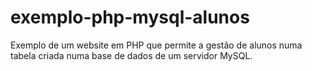 exemplo-php-mysql-alunos
========================

Exemplo de um website em PHP que permite a gestão de alunos numa tabela criada numa base de dados de um servidor MySQL.
